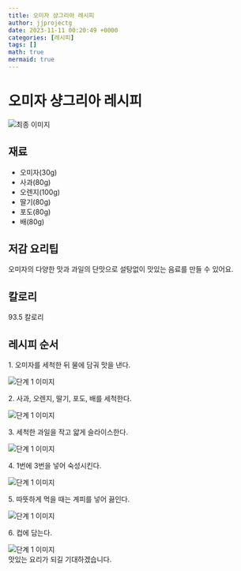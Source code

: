 ```yaml
---
title: 오미자 샹그리아 레시피
author: jjprojectg
date: 2023-11-11 00:20:49 +0000
categories: [레시피]
tags: []
math: true
mermaid: true
---
```

<meta name="og:type" content="website"/>
<meta charset="UTF-8"/>
<div class="header">
  <h1>오미자 샹그리아 레시피</h1>
</div>

<div class="container my-4">
  <div class="row">
    <div class="col-12 col-md-6">
      <div class="recipe-image">
        <img src="http://www.foodsafetykorea.go.kr/uploadimg/cook/10_01124_2.png" class="step-image" alt="최종 이미지"/>
      </div>
    </div>
    <div class="col-12 col-md-6">
      <div class="ingredients">
        <h2>재료</h2>
        <ul class="card">
          <li> 오미자(30g) </li>
          <li>  사과(80g) </li>
          <li>  오렌지(100g) </li>
          <li> 딸기(80g) </li>
          <li>  포도(80g) </li>
          <li>  배(80g) </li>
</ul>
      </div>
    </div>
    <div class="col-12 col-md-6">
      <div class="ingredients">
        <h2>저감 요리팁</h2>
        <div class="card"> 
          <p>
            오미자의 다양한 맛과 과일의 단맛으로 설탕없이 맛있는 음료를 만들 수 있어요.
          </p>
        </div>
      </div>
      <div class="ingredients">
        <h2>칼로리</h2>
        <div class="card"> 
          <p>
            93.5 칼로리
          </p>
        </div>
      </div>
    </div>
  </div>

  <h2 class="my-4">레시피 순서</h2>
  <div class="card recipe-card">
    <div class="card-body recipe-step">
      <p class="card-text step-description">1. 오미자를 세척한 뒤 물에 담궈 맛을 낸다.</p>
      <img src="http://www.foodsafetykorea.go.kr/uploadimg/cook/20_01124_1.JPG" alt="단계 1 이미지" class="step-image"/>
    </div>
  </div>
  <div class="card recipe-card">
    <div class="card-body recipe-step">
      <p class="card-text step-description">2. 사과, 오렌지, 딸기, 포도, 배를 세척한다.</p>
      <img src="http://www.foodsafetykorea.go.kr/uploadimg/cook/20_01124_2.JPG" alt="단계 1 이미지" class="step-image"/>
    </div>
  </div>
  <div class="card recipe-card">
    <div class="card-body recipe-step">
      <p class="card-text step-description">3. 세척한 과일을 작고 얇게 슬라이스한다.</p>
      <img src="http://www.foodsafetykorea.go.kr/uploadimg/cook/20_01124_3.JPG" alt="단계 1 이미지" class="step-image"/>
    </div>
  </div>
  <div class="card recipe-card">
    <div class="card-body recipe-step">
      <p class="card-text step-description">4. 1번에 3번을 넣어 숙성시킨다.</p>
      <img src="http://www.foodsafetykorea.go.kr/uploadimg/cook/20_01124_4.JPG" alt="단계 1 이미지" class="step-image"/>
    </div>
  </div>
  <div class="card recipe-card">
    <div class="card-body recipe-step">
      <p class="card-text step-description">5. 따뜻하게 먹을 때는 계피를 넣어 끓인다.</p>
      <img src="http://www.foodsafetykorea.go.kr/uploadimg/cook/20_01124_5.JPG" alt="단계 1 이미지" class="step-image"/>
    </div>
  </div>
  <div class="card recipe-card">
    <div class="card-body recipe-step">
      <p class="card-text step-description">6. 컵에 담는다.</p>
      <img src="http://www.foodsafetykorea.go.kr/uploadimg/cook/20_01124_6.JPG" alt="단계 1 이미지" class="step-image"/>
    </div>
  </div>

</div>
맛있는 요리가 되길 기대하겠습니다.
